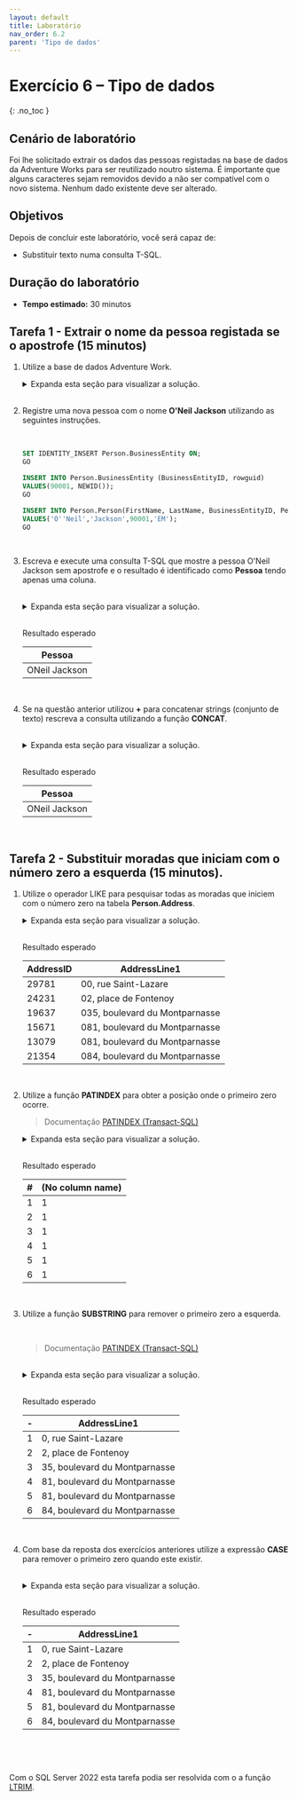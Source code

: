 ```yaml
---
layout: default
title: Laboratório
nav_order: 6.2
parent: 'Tipo de dados'
---
```


# Exercício 6 – Tipo de dados
{: .no_toc }


<!-- Lab Scenario -->
## Cenário de laboratório

Foi lhe solicitado extrair os dados das pessoas registadas na base de dados da Adventure Works para ser reutilizado noutro sistema. É importante que alguns caracteres sejam removidos devido a não ser compatível com o novo sistema. Nenhum dado existente deve ser alterado. 


<!-- Objectives -->
## Objetivos

Depois de concluir este laboratório, você será capaz de:
- Substituir texto numa consulta T-SQL. 


<!-- Lab Duration -->
## Duração do laboratório

* **Tempo estimado:** 30 minutos


<!-- Tasks -->

## Tarefa 1 - Extrair o nome da pessoa registada se o apostrofe (15 minutos)

1. Utilize a base de dados Adventure Work.


    <details markdown="block">
    <summary>Expanda esta seção para visualizar a solução.</summary>

    ```sql
    USE AdventureWorks
    GO
    ```

    </details>

    <br>


1. Registre uma nova pessoa com o nome **O'Neil Jackson** utilizando as seguintes instruções.

    <br>

    ```sql
    SET IDENTITY_INSERT Person.BusinessEntity ON;
    GO

    INSERT INTO Person.BusinessEntity (BusinessEntityID, rowguid)
    VALUES(90001, NEWID());
    GO

    INSERT INTO Person.Person(FirstName, LastName, BusinessEntityID, PersonType)
    VALUES('O''Neil','Jackson',90001,'EM');
    GO
    ```

    <br>
 

1. Escreva e execute uma consulta T-SQL que mostre a pessoa O'Neil Jackson sem apostrofe e o resultado é identificado como **Pessoa** tendo apenas uma coluna.

    <br>

    <details markdown="block">
    <summary>Expanda esta seção para visualizar a solução.</summary>

    ```sql
    SELECT REPLACE(FirstName, '''', '') + ' ' + LastName AS Pessoa
    FROM Person.Person
    WHERE FirstName = 'O''Neil';
    ```

    </details>

    <br>

    Resultado esperado 

    | Pessoa| 
    | --- | 
    | ONeil Jackson |

    <br>

1. Se na questão anterior utilizou **+** para concatenar strings (conjunto de texto) rescreva a consulta utilizando a função **CONCAT**. 


    <br>

    <details markdown="block">
    <summary>Expanda esta seção para visualizar a solução.</summary>

    ```sql
    SELECT CONCAT(Replace(FirstName, '''', ''), ' ',LastName) AS Pessoa
    FROM Person.Person
    WHERE FirstName = 'O''Neil';
    ```

    </details>

   <br>

    Resultado esperado 

    | Pessoa| 
    | --- | 
    | ONeil Jackson |

    <br>



## Tarefa 2 - Substituir moradas que iniciam com o número zero a esquerda (15 minutos).


1. Utilize o operador LIKE para pesquisar todas as moradas que iniciem com o número zero na tabela **Person.Address**.

    <details markdown="block">
    <summary>Expanda esta seção para visualizar a solução.</summary>

    ```sql
    SELECT AddressID, AddressLine1
    FROM Person.Address
    WHERE AddressLine1 LIKE '0%';
    ```

    </details>

    <br>

    Resultado esperado 

    | AddressID	| AddressLine1 |
    | --- | --- | 
    | 29781	| 00, rue Saint-Lazare |
    | 24231	| 02, place de Fontenoy | 
    | 19637	| 035, boulevard du Montparnasse |
    | 15671	| 081, boulevard du Montparnasse |
    | 13079	| 081, boulevard du Montparnasse |
    | 21354	| 084, boulevard du Montparnasse |

    <br>




1. Utilize a função **PATINDEX** para obter a posição onde o primeiro zero ocorre. 

   > Documentação [PATINDEX (Transact-SQL)](https://learn.microsoft.com/en-us/sql/t-sql/functions/patindex-transact-sql)


    <details markdown="block">
    <summary>Expanda esta seção para visualizar a solução.</summary>
 
    ```sql
    SELECT PATINDEX('0%', AddressLine1)
    FROM Person.Address
    WHERE AddressLine1 LIKE '0%';
    ```

    </details>

    <br>

    Resultado esperado 

    | # | (No column name) |
    | --- | --- | 
    | 1 | 1 |
    | 2 | 1 |
    | 3 | 1 |
    | 4 | 1 |
    | 5 | 1 |
    | 6 | 1 |

    <br>


1. Utilize a função **SUBSTRING** para remover o primeiro zero a esquerda.

    <br>

   > Documentação [PATINDEX (Transact-SQL)](https://learn.microsoft.com/en-us/sql/t-sql/functions/patindex-transact-sql)

    <br>

    <details markdown="block">
    <summary>Expanda esta seção para visualizar a solução.</summary>
 
    ```sql
    SELECT SUBSTRING (AddressLine1, 2, LEN(AddressLine1) ) AS AddressLine1
    FROM Person.Address
    WHERE AddressLine1 LIKE '0%';
    ```

    </details>

    <br>

    Resultado esperado 

    | - | AddressLine1 |
    |  --- | --- | 
    | 1 | 0, rue Saint-Lazare |
    | 2 | 2, place de Fontenoy |
    | 3 | 35, boulevard du Montparnasse |
    | 4 | 81, boulevard du Montparnasse |
    | 5 | 81, boulevard du Montparnasse |
    | 6 | 84, boulevard du Montparnasse |


    <br>


1. Com base da reposta dos exercícios anteriores utilize a expressão **CASE** para remover o primeiro zero quando este existir. 

    <br>

    <details markdown="block">
    <summary>Expanda esta seção para visualizar a solução.</summary>
 
    ```sql
    SELECT AddressID,
        CASE SUBSTRING(AddressLine1, 1, 1)
            WHEN '0' THEN SUBSTRING (AddressLine1, 2, LEN(AddressLine1) )
            ELSE AddressLine1
        END AS AddressLine1
    FROM Person.Address
    WHERE AddressLine1 LIKE '0%';
    ```

    </details>

    <br>

    Resultado esperado 

    | - | AddressLine1 |
    |  --- | --- | 
    | 1 | 0, rue Saint-Lazare |
    | 2 | 2, place de Fontenoy |
    | 3 | 35, boulevard du Montparnasse |
    | 4 | 81, boulevard du Montparnasse |
    | 5 | 81, boulevard du Montparnasse |
    | 6 | 84, boulevard du Montparnasse |


    <br>






<br>


Com o SQL Server 2022 esta tarefa podia ser resolvida com o a função [LTRIM](https://learn.microsoft.com/en-us/sql/t-sql/functions/ltrim-transact-sql).


